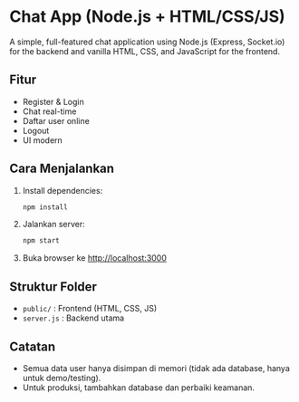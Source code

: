 # Chat App (Node.js + HTML/CSS/JS)

A simple, full-featured chat application using Node.js (Express, Socket.io) for the backend and vanilla HTML, CSS, and JavaScript for the frontend.

## Fitur
- Register & Login
- Chat real-time
- Daftar user online
- Logout
- UI modern

## Cara Menjalankan
1. Install dependencies:
   ```bash
   npm install
   ```
2. Jalankan server:
   ```bash
   npm start
   ```
3. Buka browser ke [http://localhost:3000](http://localhost:3000)

## Struktur Folder
- `public/` : Frontend (HTML, CSS, JS)
- `server.js` : Backend utama

## Catatan
- Semua data user hanya disimpan di memori (tidak ada database, hanya untuk demo/testing).
- Untuk produksi, tambahkan database dan perbaiki keamanan.
